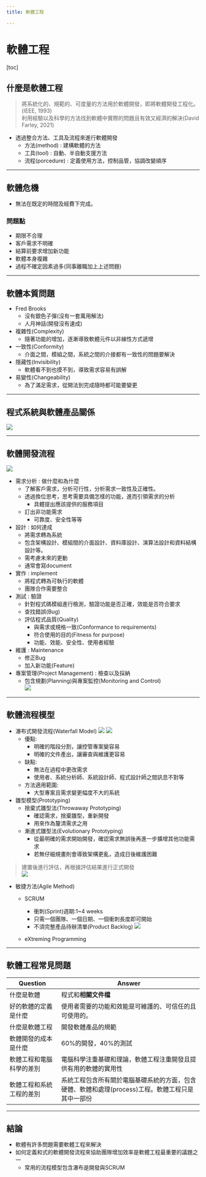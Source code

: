 ```yaml
---
title: 軟體工程

---
```


# 軟體工程
[toc]
## 什麼是軟體工程
> 將系統化的、規範的、可度量的方法用於軟體開發，即將軟體開發工程化。(IEEE, 1993)  
> 利用經驗以及科學的方法找到軟體中實際的問題且有效又經濟的解決(David Farley, 2021)
+ 透過整合方法、工具及流程來進行軟體開發
    + 方法(method) : 建構軟體的方法
    + 工具(tool) : 自動、半自動支援方法
    + 流程(porcedure) : 定義使用方法，控制品管，協調改變順序
---
## 軟體危機
+ 無法在既定的時間及經費下完成。
### 問題點
+ 期限不合理
+ 客戶需求不明確
+ 結算前要求增加新功能
+ 軟體本身複雜
+ 過程不確定因素過多(同事離職加上上述問題)
---
## 軟體本質問題
+ Fred Brooks
    + 沒有銀色子彈(沒有一套萬用解法)
    + 人月神話(開發沒有速成)
+ 複雜性(Complexity)
    + 隨著功能的增加，逐漸導致軟體元件以非線性方式遞增
+ 一致性(Conformity)
    + 介面之間，模組之間，系統之間的介接都有一致性的問題要解決
+ 隱藏性(Invisibility)
    + 軟體看不到也摸不到，導致需求容易有誤解
+ 易變性(Changeability)
    + 為了滿足需求，從開法到完成隨時都可能要變更
---
## 程式系統與軟體產品關係
![](https://i.imgur.com/25JILyA.png)

---
## 軟體開發流程
![](https://i.imgur.com/kQp0M8O.png)
+ 需求分析 : 做什麼和為什麼
    + 了解客戶需求，分析可行性，分析需求一致性及正確性。
    + 透過換位思考，思考需要具備怎樣的功能，進而引領需求的分析
        + 具體提出應該提供的服務項目
    + 訂出非功能需求
        + 可靠度、安全性等等
+ 設計 : 如何達成
    + 將需求轉為系統
    + 包含架構設計、模組間的介面設計、資料庫設計、演算法設計和資料結構設計等。
    + 需考慮未來的更動
    + 通常會寫document
+ 實作 : implement
    + 將程式轉為可執行的軟體
    + 團隊合作需要整合
+ 測試 : 驗證
    + 針對程式碼模組進行檢測，驗證功能是否正確，效能是否符合要求
    + 查找錯誤(Bug)
    + 評估程式品質(Quality)
        + 與需求或規格一致(Conformance to requirements)
        + 符合使用的目的(Fitness for purpose)
        + 功能、效能、安全性、使用者經驗
+ 維護 : Maintenance
    + 修正Bug
    + 加入新功能(Feature)
+ 專案管理(Project Management) : 檢查以及採納
    + 包含規劃(Planning)與專案監控(Monitoring and Control)  
![](https://i.imgur.com/JitpunV.png)
---
## 軟體流程模型
+ 瀑布式開發流程(Waterfall Model)
    ![](https://i.imgur.com/afAZhFC.png)
    ![](https://i.imgur.com/LMbOwav.png)
    + 優點:
        + 明確的階段分割，讓控管專案變容易
        + 明確的文件產出，讓審查與維護更容易
    + 缺點:
        + 無法在過程中更改需求
        + 使用者、系統分析師、系統設計師、程式設計師之間訊息不對等
    + 方法適用範圍:
        + 大型專案且需求變更幅度不大的系統
+ 雛型模型(Prototyping)
    + 捨棄式雛型法(Throwaway Prototyping)
        + 確認需求，捨棄雛型，重新開發
        + 用來作為釐清需求之用
    + 漸進式雛型法(Evolutionary Prototyping)
        + 從最明確的需求開始開發，確認需求無誤後再進一步擴增其他功能需求
        + 若無仔細規畫則會導致架構更亂，造成日後維護困難
> 建置後進行評估，再根據評估結果進行正式開發  
    ![](https://i.imgur.com/ukzgKbI.png)
    

+ 敏捷方法(Agile Method)
    + SCRUM
        + 衝刺(Sprint)週期:1~4 weeks
        + 只需一個團隊、一個日期、一個衝刺長度即可開始
        + 不須完整產品待辦清單(Product Backlog)
![](https://i.imgur.com/tOv4QsF.png)

    + eXtreming Programming
---
## 軟體工程常見問題
|Question|Answer|
|---|---|
|什麼是軟體|程式和**相關文件檔**|
|好的軟體的定義是什麼|使用者需要的功能和效能是可維護的、可信任的且可使用的。|
|什麼是軟體工程|開發軟體產品的規範|
|軟體開發的成本是什麼|60%的開發，40%的測試|
|軟體工程和電腦科學的差別|電腦科學注重基礎和理論，軟體工程注重開發且提供有用的軟體的實用性|
|軟體工程和系統工程的差別|系統工程包含所有關於電腦基礎系統的方面，包含硬體、軟體和處理(process)工程。軟體工程只是其中一部份|

---
## 結論
+ 軟體有許多問題需要軟體工程來解決
+ 如何定義和式的軟體開發流程來協助團隊增加效率是軟體工程最重要的議題之一
    + 常用的流程模型包含瀑布是開發與SCRUM
